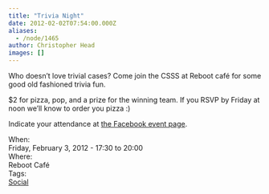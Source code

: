```yaml
---
title: "Trivia Night"
date: 2012-02-02T07:54:00.000Z
aliases:
  - /node/1465
author: Christopher Head
images: []
---
```


<div class="field field-name-body field-type-text-with-summary field-label-hidden"><div class="field-items"><div class="field-item even"><p>Who doesn&#x2019;t love trivial cases? Come join the CSSS at Reboot caf&#xE9; for some good old fashioned trivia fun.</p>
<p>$2 for pizza, pop, and a prize for the winning team. If you RSVP by Friday at noon we&#x2019;ll know to order you pizza :)</p>
<p>Indicate your attendance at <a href="https://www.facebook.com/events/320051354696986/">the Facebook event page</a>.</p>
</div></div></div><div class="field field-name-field-dates field-type-datetime field-label-above"><div class="field-label">When:&#xA0;</div><div class="field-items"><div class="field-item even"><span class="date-display-single">Friday, February 3, 2012 - <span class="date-display-range"><span class="date-display-start">17:30</span> to <span class="date-display-end">20:00</span></span></span></div></div></div><div class="field field-name-field-location field-type-text field-label-above"><div class="field-label">Where:&#xA0;</div><div class="field-items"><div class="field-item even">Reboot Caf&#xE9;</div></div></div>    <footer>
    <div class="field field-name-field-tags field-type-taxonomy-term-reference field-label-above"><div class="field-label">Tags:&#xA0;</div><div class="field-items"><div class="field-item even"><a href="/social">Social</a></div></div></div>      </footer>
